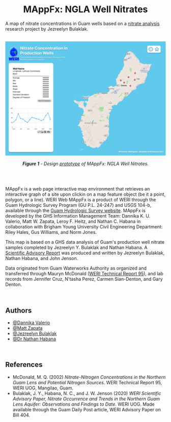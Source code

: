<h1 align="center">MAppFx: NGLA Well Nitrates</h1>

A map of nitrate concentrations in Guam wells based on a [nitrate analysis](https://guamhydrologicsurvey.uog.edu/index.php/interagency-maps/) research project by Jezreelyn Bulaklak. 

<br> 

<img src="static/assets/MAppFx Prototype.png">
<p align="center">
    <i><b>Figure 1</b> - Design <a href="https://www.figma.com/proto/ufmyb9WJK5BqjH9o2Uaflk/NGLA-Well-Nitrate-Data---Web-App?page-id=132%3A74&node-id=138%3A12&viewport=312%2C323%2C0.09&scaling=scale-down&starting-point-node-id=138%3A12" target="_blank">prototype</a> of MAppFx: NGLA Well Nitrates.</i>
</p>

<br><br>

MAppFx is a web page interactive map environment that retrieves an interactive graph of a site upon clickin on a map feature object (be it a point, polygon, or a line). WERI Web MAppFx is a product of WERI through the Guam Hydrologic Survey Program (GU P.L. 24-247) and USGS 104-b, available through the [Guam Hydrologic Survey website](https://guamhydrologicsurvey.uog.edu/). MAppFx is developed by the GHS Information Management Team: Dannika K. U. Valerio, Matt W. Zapata, Leroy F. Heitz, and Nathan C. Habana in collaboration with Brigham Young University Civil Engineering Department: Riley Hales, Gus Williams, and Norm Jones.

This map is based on a GHS data analysis of Guam's production well nitrate samples completed by Jezreelyn Y. Bulaklak and Nathan Habana. A [Scientific Advisory Report](https://www.postguam.com/news/local/study-nitrate-levels-rising-in-water-wells/article_030ad950-27a5-11eb-b457-275e19ec9e17.html) was produced and written by Jezreelyn Bulaklak, Nathan Habana, and John Jenson. 

Data originated from Guam Waterworks Authority as organized and transferred through Mauryn McDonald ([WERI Technical Report 95](https://weri-cdn.uog.edu/wp-content/PDFs/TRs/WERI%20TR%2095%20-%20McDonald%202002.pdf)), and lab records from Jennifer Cruz, N'tasha Perez, Carmen Sian-Denton, and Gary Denton. 

<br>

## Authors 

- [@Dannika Valerio](#)
- [@Matt Zapata](#)
- [@Jezreelyn Bulaklak](#)
- [@Dr Nathan Habana](#)

<br>

## References
- McDonald, M. Q. (2002) _Nitrate-Nitrogen Concentrations in the Northern Guam Lens and Potential Nitrogen Sources._ WERI Technical Report 95, WERI UOG, Mangilao, Guam.
- Bulaklak, J. Y., Habana, N. C., and J. W. Jenson (2020) _WERI Scientific Advisory Paper, Nitrate Occurrence and Trends in the Northern Guam Lens Aquifer: Observations and Findings to Date._ WERI UOG. Made available through the Guam Daily Post article, WERI Advisory Paper on Bill 404.
